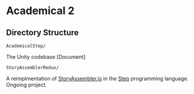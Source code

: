 # Academical 2

## Directory Structure

    AcademicalStep/

The Unity codebase [Document]

    StoryAssemblerRedux/

A reimplmentation of [StoryAssembler.js](https://github.com/LudoNarrative/StoryAssembler/wiki/Authoring-Patterns) in the [Step](https://github.com/ianhorswill/Step) programming language. Ongoing project. 
